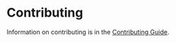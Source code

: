 # Contributing

Information on contributing is in the [Contributing Guide](https://github.com/Microsoft/dotnet/blob/master/CONTRIBUTING.md).